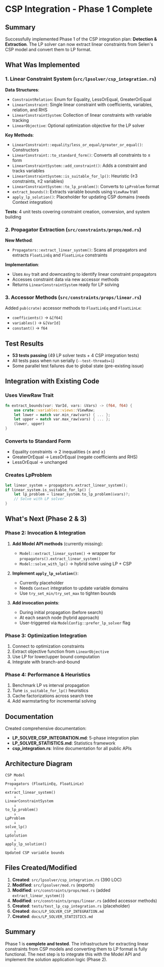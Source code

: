 # CSP Integration - Phase 1 Complete

## Summary

Successfully implemented Phase 1 of the CSP integration plan: **Detection & Extraction**. The LP solver can now extract linear constraints from Selen's CSP model and convert them to LP format.

## What Was Implemented

### 1. Linear Constraint System (`src/lpsolver/csp_integration.rs`)

**Data Structures**:
- `ConstraintRelation`: Enum for Equality, LessOrEqual, GreaterOrEqual
- `LinearConstraint`: Single linear constraint with coefficients, variables, relation, and RHS
- `LinearConstraintSystem`: Collection of linear constraints with variable tracking
- `LinearObjective`: Optional optimization objective for the LP solver

**Key Methods**:
- `LinearConstraint::equality/less_or_equal/greater_or_equal()`: Constructors
- `LinearConstraint::to_standard_form()`: Converts all constraints to ≤ form
- `LinearConstraintSystem::add_constraint()`: Adds a constraint and tracks variables
- `LinearConstraintSystem::is_suitable_for_lp()`: Heuristic (≥3 constraints, ≥2 variables)
- `LinearConstraintSystem::to_lp_problem()`: Converts to `LpProblem` format
- `extract_bounds()`: Extracts variable bounds using `ViewRaw` trait
- `apply_lp_solution()`: Placeholder for updating CSP domains (needs Context integration)

**Tests**: 4 unit tests covering constraint creation, conversion, and system building

### 2. Propagator Extraction (`src/constraints/props/mod.rs`)

**New Method**:
- `Propagators::extract_linear_system()`: Scans all propagators and extracts `FloatLinEq` and `FloatLinLe` constraints

**Implementation**:
- Uses `Any` trait and downcasting to identify linear constraint propagators
- Accesses constraint data via new accessor methods
- Returns `LinearConstraintSystem` ready for LP solving

### 3. Accessor Methods (`src/constraints/props/linear.rs`)

Added `pub(crate)` accessor methods to `FloatLinEq` and `FloatLinLe`:
- `coefficients()` -> `&[f64]`
- `variables()` -> `&[VarId]`
- `constant()` -> `f64`

## Test Results

- **53 tests passing** (49 LP solver tests + 4 CSP integration tests)
- All tests pass when run serially (`--test-threads=1`)
- Some parallel test failures due to global state (pre-existing issue)

## Integration with Existing Code

### Uses ViewRaw Trait
```rust
fn extract_bounds(var: VarId, vars: &Vars) -> (f64, f64) {
    use crate::variables::views::ViewRaw;
    let lower = match var.min_raw(vars) { ... };
    let upper = match var.max_raw(vars) { ... };
    (lower, upper)
}
```

### Converts to Standard Form
- Equality constraints → 2 inequalities (≤ and ≥)
- GreaterOrEqual → LessOrEqual (negate coefficients and RHS)
- LessOrEqual → unchanged

### Creates LpProblem
```rust
let linear_system = propagators.extract_linear_system();
if linear_system.is_suitable_for_lp() {
    let lp_problem = linear_system.to_lp_problem(&vars)?;
    // Solve with LP solver
}
```

## What's Next (Phase 2 & 3)

### Phase 2: Invocation & Integration
1. **Add Model API methods** (currently missing):
   - `Model::extract_linear_system()` → wrapper for `propagators().extract_linear_system()`
   - `Model::solve_with_lp()` → hybrid solve using LP + CSP
   
2. **Implement `apply_lp_solution()`**:
   - Currently placeholder
   - Needs `Context` integration to update variable domains
   - Use `try_set_min/try_set_max` to tighten bounds

3. **Add invocation points**:
   - During initial propagation (before search)
   - At each search node (hybrid approach)
   - User-triggered via `ModelConfig::prefer_lp_solver` flag

### Phase 3: Optimization Integration
1. Connect to optimization constraints
2. Extract objective function from `LinearObjective`
3. Use LP for lower/upper bound computation
4. Integrate with branch-and-bound

### Phase 4: Performance & Heuristics
1. Benchmark LP vs interval propagation
2. Tune `is_suitable_for_lp()` heuristics
3. Cache factorizations across search tree
4. Add warmstarting for incremental solving

## Documentation

Created comprehensive documentation:
- **LP_SOLVER_CSP_INTEGRATION.md**: 5-phase integration plan
- **LP_SOLVER_STATISTICS.md**: Statistics framework
- **csp_integration.rs**: Inline documentation for all public APIs

## Architecture Diagram

```
CSP Model
    ↓
Propagators (FloatLinEq, FloatLinLe)
    ↓
extract_linear_system()
    ↓
LinearConstraintSystem
    ↓
to_lp_problem()
    ↓
LpProblem
    ↓
solve_lp()
    ↓
LpSolution
    ↓
apply_lp_solution()
    ↓
Updated CSP variable bounds
```

## Files Created/Modified

1. **Created**: `src/lpsolver/csp_integration.rs` (390 LOC)
2. **Modified**: `src/lpsolver/mod.rs` (exports)
3. **Modified**: `src/constraints/props/mod.rs` (added `extract_linear_system()`)
4. **Modified**: `src/constraints/props/linear.rs` (added accessor methods)
5. **Created**: `tests/test_lp_csp_integration.rs` (placeholder)
6. **Created**: `docs/LP_SOLVER_CSP_INTEGRATION.md`
7. **Created**: `docs/LP_SOLVER_STATISTICS.md`

## Summary

Phase 1 is **complete and tested**. The infrastructure for extracting linear constraints from CSP models and converting them to LP format is fully functional. The next step is to integrate this with the Model API and implement the solution application logic (Phase 2).
